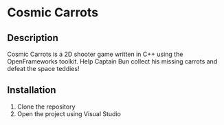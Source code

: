 # Cosmic Carrots

## Description
Cosmic Carrots is a 2D shooter game written in C++ using the OpenFrameworks toolkit. Help Captain Bun collect his missing carrots and defeat the space teddies!

## Installation
1. Clone the repository
2. Open the project using Visual Studio
